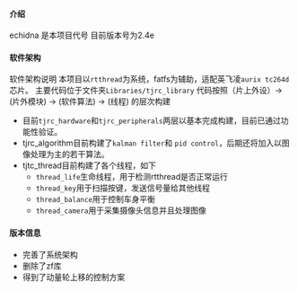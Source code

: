 
#### 介绍
echidna 是本项目代号 目前版本号为2.4e

#### 软件架构

软件架构说明
本项目以`rtthread`为系统，fatfs为辅助，适配英飞凌`aurix tc264d`芯片。
主要代码位于文件夹`Libraries/tjrc_library`
代码按照（片上外设）-> (片外模块) -> (软件算法) -> (线程) 的层次构建

* 目前`tjrc_hardware`和`tjrc_peripherals`两层以基本完成构建，目前已通过功能性验证。
* tjrc_algorithm目前构建了`kalman filter`和 `pid control`，后期还将加入以图像处理为主的若干算法。
* tjtc_thread目前构建了各个线程，如下
  * `thread_life`生命线程，用于检测rtthread是否正常运行
  * `thread_key`用于扫描按键，发送信号量给其他线程
  * `thread_balance`用于控制车身平衡
  * `thread_camera`用于采集摄像头信息并且处理图像

#### 版本信息

* 完善了系统架构
* 删除了zf库
* 得到了动量轮上移的控制方案

